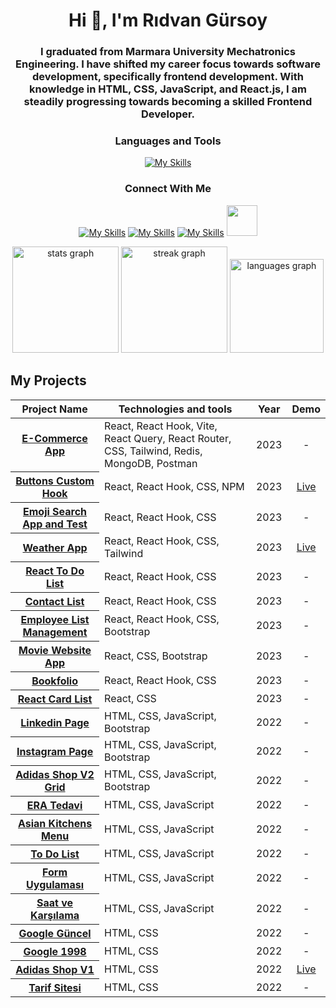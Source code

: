 <h1 align="center">Hi 👋, I'm Rıdvan Gürsoy</h1>
<h3 align="center">I graduated from Marmara University Mechatronics Engineering. I have shifted my career focus towards software development, specifically frontend development. With knowledge in HTML, CSS, JavaScript, and React.js, I am steadily progressing towards becoming a skilled Frontend Developer.</h3>

<div align="center">
  
  <h3>Languages and Tools</h3>
  
  [![My Skills](https://skillicons.dev/icons?i=html,css,js,react,bootstrap,tailwind,postman,git,mongodb,c,vite,linux)](https://skillicons.dev) 
  
</div>

<div align="center">

  <h3 >Connect With Me</h3>

  [![My Skills](https://skillicons.dev/icons?i=linkedin)](https://skillicons.dev)
  [![My Skills](https://skillicons.dev/icons?i=instagram)](https://skillicons.dev)
  [![My Skills](https://skillicons.dev/icons?i=discord)](https://skillicons.dev)
  <a target="_blank" href="mailto:ridvangursoy@hotmail.com"><img width="49" src="https://upload.wikimedia.org/wikipedia/commons/thumb/b/b1/Email_Shiny_Icon.svg/1024px-Email_Shiny_Icon.svg.png"></a>

</div>
  
<div align="center">
 <img  src="https://github-readme-stats.vercel.app/api?username=rdvngrsy&hide_title=false&hide_rank=false&show_icons=true&include_all_commits=true&count_private=true&disable_animations=false&theme=merko&locale=en&hide_border=true&order=1" height="170" alt="stats graph" />
 <img  src="https://streak-stats.demolab.com?user=rdvngrsy&locale=en&mode=weekly&theme=merko&hide_border=true&border_radius=5&date_format=j/n[/Y]&order=3" height="170" alt="streak graph" />
 <img  src="https://github-readme-stats.vercel.app/api/top-langs?username=rdvngrsy&locale=en&hide_title=true&layout=compact&card_width=320&langs_count=5&theme=merko&hide_border=true&order=2" height="150" alt="languages graph" />
</div>


## My Projects
<table class="table">
  <thead>
    <tr>
      <th scope="col">Project Name</th>
      <th scope="col">Technologies and tools</th>
      <th scope="col">Year</th>
      <th scope="col">Demo</th>
    </tr>
  </thead>
  <tbody>
    <tr>
      <th scope="row"><a href="https://github.com/rdvngrsy/e-commerce-app">E-Commerce App</a></th>
      <td>React, React Hook, Vite, React Query, React Router, CSS, Tailwind, Redis, MongoDB, Postman</td>
      <td align="center">2023</td>
     <td align="center">-</td>
    </tr>
    <tr>
      <th scope="row"><a href="https://github.com/rdvngrsy/kodluyoruzilkrepo/tree/main/Odevler/React/006_odev_5">Buttons Custom Hook</a></th>
      <td>React, React Hook, CSS, NPM</td>
      <td align="center">2023</td>
     <td align="center"><a href="https://www.npmjs.com/package/button-user?activeTab=readme">Live</a></td>
    </tr>
    <tr>
      <th scope="row"><a href="https://github.com/rdvngrsy/kodluyoruzilkrepo/tree/main/Odevler/React/005_odev_4">Emoji Search App and Test</a></th>
      <td>React, React Hook, CSS</td>
      <td align="center">2023</td>
     <td align="center">-</td>
    </tr>
     <tr>
      <th scope="row"><a href="https://github.com/rdvngrsy/kodluyoruzilkrepo/tree/main/Odevler/React/004_odev_3">Weather App</a></th>
      <td>React, React Hook, CSS, Tailwind</td>
      <td align="center">2023</td>
     <td align="center"><a href="https://rdvngrsy-weatherapp.netlify.app/">Live</a></td>
    </tr>
    <tr>
      <th scope="row"><a href="https://github.com/rdvngrsy/kodluyoruzilkrepo/tree/main/Odevler/React/003_odev_2">React To Do List</a></th>
      <td>React, React Hook, CSS</td>
      <td align="center">2023</td>
     <td align="center">-</td>
    </tr>
    <tr>
      <th scope="row"><a href="https://github.com/rdvngrsy/kodluyoruzilkrepo/tree/main/Odevler/React/002_contacts_app">Contact List</a></th>
      <td>React, React Hook, CSS</td>
      <td align="center">2023</td>
     <td align="center">-</td>
    </tr>
    <tr>
      <th scope="row"><a href="https://github.com/rdvngrsy/react_projects/tree/main/Projects/004_manage-emp">Employee List Management</a></th>
      <td>React, React Hook, CSS, Bootstrap</td>
      <td align="center">2023</td>
     <td align="center">-</td>
    </tr>
    <tr>
      <th scope="row"><a href="https://github.com/rdvngrsy/react_projects/tree/main/Projects/003_my-movies">Movie Website App</a></th>
      <td>React, CSS, Bootstrap</td>
      <td align="center">2023</td>
     <td align="center">-</td>
    </tr>
    <tr>
      <th scope="row"><a href="https://github.com/rdvngrsy/react_projects/tree/main/Projects/002_books">Bookfolio</a></th>
      <td>React, React Hook, CSS</td>
      <td align="center">2023</td>
     <td align="center">-</td>
    </tr>
    <tr>
      <th scope="row"><a href="https://github.com/rdvngrsy/react_projects/tree/main/Projects/001_begin_react">React Card List</a></th>
      <td>React, CSS</td>
      <td align="center">2023</td>
     <td align="center">-</td>
    </tr>
     <tr>
      <th scope="row"><a href="https://github.com/rdvngrsy/kodluyoruzilkrepo/tree/main/Odevler/Bootstrap/003_Linkedin_Duzenleme">Linkedin Page</a></th>
      <td>HTML, CSS, JavaScript, Bootstrap</td>
      <td align="center">2022</td>
     <td align="center">-</td>
    </tr>
    <tr>
      <th scope="row"><a href="https://github.com/rdvngrsy/kodluyoruzilkrepo/tree/main/Odevler/Bootstrap/002_Boostrap_Instagram_Duzenleme">Instagram Page</a></th>
      <td>HTML, CSS, JavaScript, Bootstrap</td>
      <td align="center">2022</td>
     <td align="center">-</td>
    </tr>
    <tr>
      <th scope="row"><a href="https://github.com/rdvngrsy/kodluyoruzilkrepo/tree/main/Odevler/Bootstrap/001_Grid_Adidas_Shop">Adidas Shop V2 Grid</a></th>
      <td>HTML, CSS, JavaScript, Bootstrap</td>
      <td align="center">2022</td>
     <td align="center">-</td>
    </tr>
    <tr>
      <th scope="row"><a href="https://github.com/rdvngrsy/ERA_Tedavi">ERA Tedavi</a></th>
      <td>HTML, CSS, JavaScript</td>
      <td align="center">2022</td>
     <td align="center">-</td>
    </tr>
     <tr>
      <th scope="row"><a href="https://github.com/rdvngrsy/kodluyoruzilkrepo/tree/main/Odevler/JavaScript/004_Asian_Mutfak_Menusu">Asian Kitchens Menu</a></th>
      <td>HTML, CSS, JavaScript</td>
      <td align="center">2022</td>
     <td align="center">-</td>
    </tr>
    <tr>
      <th scope="row"><a href="https://github.com/rdvngrsy/kodluyoruzilkrepo/tree/main/Odevler/JavaScript/003_To_Do_List">To Do List</a></th>
      <td>HTML, CSS, JavaScript</td>
      <td align="center">2022</td>
     <td align="center">-</td>
    </tr>
    <tr>
      <th scope="row"><a href="https://github.com/rdvngrsy/kodluyoruzilkrepo/tree/main/Odevler/JavaScript/002_Form_Uygulamas%C4%B1">Form Uygulaması</a></th>
      <td>HTML, CSS, JavaScript</td>
      <td align="center">2022</td>
     <td align="center">-</td>
    </tr>
    <tr>
      <th scope="row"><a href="https://github.com/rdvngrsy/kodluyoruzilkrepo/tree/main/Odevler/JavaScript/001_Saat_ve_Karsilama_Odev1">Saat ve Karşılama</a></th>
      <td>HTML, CSS, JavaScript</td>
      <td align="center">2022</td>
     <td align="center">-</td>
    </tr>
    <tr>
      <th scope="row"><a href="https://github.com/rdvngrsy/kodluyoruzilkrepo/tree/main/Odevler/CSS/003_Google_G%C3%BCncel">Google Güncel</a></th>
      <td>HTML, CSS</td>
      <td align="center">2022</td>
     <td align="center">-</td>
    </tr>
    <tr>
      <th scope="row"><a href="https://github.com/rdvngrsy/kodluyoruzilkrepo/tree/main/Odevler/CSS/002_Google_1998_Sitesi">Google 1998</a></th>
      <td>HTML, CSS</td>
      <td align="center">2022</td>
     <td align="center">-</td>
    </tr>
     <tr>
      <th scope="row"><a href="https://github.com/rdvngrsy/adidas_online_shop">Adidas Shop V1</a></th>
      <td>HTML, CSS</td>
      <td align="center">2022</td>
      <td align="center"><a href="https://rdvngrsy.github.io/adidas_online_shop/">Live</a></td>
    </tr>
     <tr>
      <th scope="row"><a href="https://github.com/rdvngrsy/kodluyoruzilkrepo/tree/main/Odevler/HTML/004_Cikolatali_Kup_Tarifi_Sitesi">Tarif Sitesi</a></th>
      <td>HTML, CSS</td>
      <td align="center">2022</td>
     <td align="center">-</td>
    </tr>
   
    
    
    
    
  </tbody>
</table>

<br>
